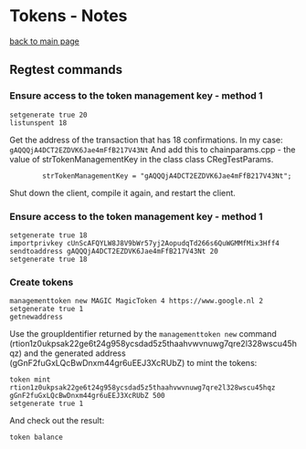 # Tokens - Notes

[back to main page](README.md)

## Regtest commands

### Ensure access to the token management key  - method 1
```
setgenerate true 20
listunspent 18
```

Get the address of the transaction that has 18 confirmations. In my case:
`gAQQQjA4DCT2EZDVK6Jae4mFfB217V43Nt`
And add this to chainparams.cpp - the value of strTokenManagementKey in the class class CRegTestParams.

```
        strTokenManagementKey = "gAQQQjA4DCT2EZDVK6Jae4mFfB217V43Nt";
```
Shut down the client, compile it again, and restart the client.

### Ensure access to the token management key  - method 1
```
setgenerate true 18
importprivkey cUnScAFQYLW8J8V9bWr57yj2AopudqTd266s6QuWGMMfMix3Hff4
sendtoaddress gAQQQjA4DCT2EZDVK6Jae4mFfB217V43Nt 20
setgenerate true 18
```

### Create tokens

```
managementtoken new MAGIC MagicToken 4 https://www.google.nl 2
setgenerate true 1
getnewaddress
```

Use the groupIdentifier returned by the `managementtoken new` command (rtion1z0ukpsak22ge6t24g958ycsdad5z5thaahvwvnuwg7qre2l328wscu45hqz) and the generated address (gGnF2fuGxLQcBwDnxm44gr6uEEJ3XcRUbZ) to mint the tokens:
```
token mint rtion1z0ukpsak22ge6t24g958ycsdad5z5thaahvwvnuwg7qre2l328wscu45hqz gGnF2fuGxLQcBwDnxm44gr6uEEJ3XcRUbZ 500
setgenerate true 1
```

And check out the result:
```
token balance
```
